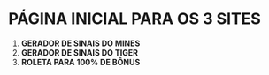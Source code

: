 # PÁGINA INICIAL PARA OS 3 SITES

1. **GERADOR DE SINAIS DO MINES**
2. **GERADOR DE SINAIS DO TIGER**
3. **ROLETA PARA 100% DE BÔNUS**
